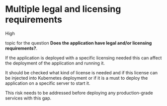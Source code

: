 # Multiple legal and licensing requirements

<div class="risk-rounded-box high">High</div>

topic for the question **Does the application have legal and/or licensing requirements?**.

If the application is deployed with a specific licensing needed this can
affect the deployment of the application and running it.

It should be checked what kind of license is needed and if this license can
be injected into Kubernetes deployment or if it is a must to deploy the
application on a specific server to start it.

This risk needs to be addressed before deploying any production-grade
services with this gap.
